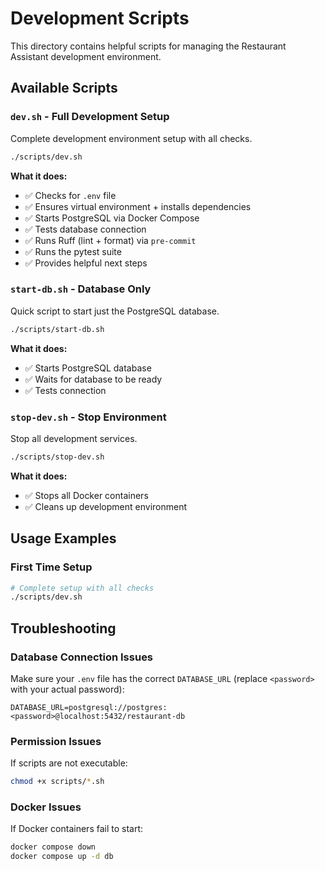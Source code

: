 # Development Scripts

This directory contains helpful scripts for managing the Restaurant Assistant development environment.

## Available Scripts

### `dev.sh` - Full Development Setup
Complete development environment setup with all checks.

```bash
./scripts/dev.sh
```

**What it does:**
- ✅ Checks for `.env` file
- ✅ Ensures virtual environment + installs dependencies
- ✅ Starts PostgreSQL via Docker Compose
- ✅ Tests database connection
- ✅ Runs Ruff (lint + format) via `pre-commit`
- ✅ Runs the pytest suite
- ✅ Provides helpful next steps

### `start-db.sh` - Database Only
Quick script to start just the PostgreSQL database.

```bash
./scripts/start-db.sh
```

**What it does:**
- ✅ Starts PostgreSQL database
- ✅ Waits for database to be ready
- ✅ Tests connection

### `stop-dev.sh` - Stop Environment
Stop all development services.

```bash
./scripts/stop-dev.sh
```

**What it does:**
- ✅ Stops all Docker containers
- ✅ Cleans up development environment


## Usage Examples

### First Time Setup
```bash
# Complete setup with all checks
./scripts/dev.sh
```

## Troubleshooting

### Database Connection Issues
Make sure your `.env` file has the correct `DATABASE_URL` (replace `<password>` with your actual password):
```
DATABASE_URL=postgresql://postgres:<password>@localhost:5432/restaurant-db
```

### Permission Issues
If scripts are not executable:
```bash
chmod +x scripts/*.sh
```

### Docker Issues
If Docker containers fail to start:
```bash
docker compose down
docker compose up -d db
```
